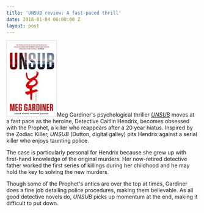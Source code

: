 ```yaml
---
title: 'UNSUB review: A fast-paced thrill'
date: 2018-01-04 06:00:00 Z
layout: post
---
```


![](/assets/images/UNSUB-A-Novel-by-Gardiner-Meg-132x200.jpeg)Meg Gardiner's psychological thriller [_UNSUB_](http://amzn.to/2CRrrF9) moves at a fast pace as the heroine, Detective Caitlin Hendrix, becomes obsessed with the Prophet, a killer who reappears after a 20 year hiatus. Inspired by the Zodiac Killer, _UNSUB_ (Dutton, digital galley) pits Hendrix against a serial killer who enjoys taunting police.

The case is particularly personal for Hendrix because she grew up with first-hand knowledge of the original murders. Her now-retired detective father worked the first series of killings during her childhood and he may hold the key to solving the new murders.

Though some of the Prophet's antics are over the top at times, Gardiner does a fine job detailing police procedures, making them believable. As all good detective novels do, _UNSUB_ picks up momentum at the end, making it difficult to put down.
